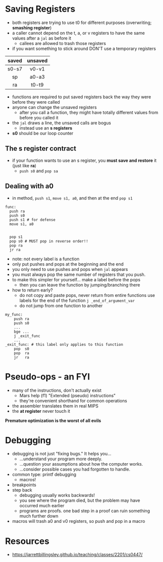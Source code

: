 # Saving Registers

* both registers are trying to use t0 for different purposes (overwriting; **smashing register**) 
* a caller cannot depend on the t, a, or v registers to have the same values after a `jal` as before it
  * callees are allowed to trash those registers 
* if you want something to stick around DON'T use a temporary registers

| saved | unsaved |
|:-----:|:-------:|
| s0-s7 |  v0-v1  |
|   sp  |  a0-a3  |
|   ra  |  t0-t9  |

* functions are required to put saved registers back the way they were before they were called
* anyone can change the unsaved registers
  * after you call a function, they might have totally different values from before you called it
* the `jal` draws a line, the unsaved calls are bogus 
  * instead use an **s registers**
* **s0** should be our loop counter

## The **s register** contract
* if your function wants to use an s register, you **must save and restore** it (just like **ra**)
  * `push s0` and `pop sa`

## Dealing with a0

* in method, `push s1`, `move s1, a0`, and then at the end `pop s1`
  
```
func:
  push ra
  push s0
  push s1 # for defense
  move s1, a0
  
  
  pop s1 
  pop s0 # MUST pop in reverse order!!
  pop ra
  jr ra 

```

* note: not every label is a function
* only put pushes and pops at the beginning and the end
* you only need to use pushes and pops when `jal` appears
* you must always pop the same number of registers that you push.
* to make this simpler for yourself… make a label before the pops
  * then you can leave the function by jumping/branching there
* how to return early?
  * do not copy and paste pops, never return from entire functions use labels for the end of the function `j _end_of_argument_var`
  * do not jump from one function to another

```
my_func:
	push ra
	push s0
	...
	bge ...
	j _exit_func
	...
_exit_func: # this label only applies to this function
	pop  s0
	pop  ra
	jr   ra
```

# Pseudo-ops - an FYI
* many of the instructions, don't actually exist
   * Mars help (f1) "Extended (pseudo) instructions" 
   * they're convenient shorthand for common operations 
* the assembler translates them in real MIPS
* the **at register** never touch it

**Premature optimization is the worst of all evils**

# Debugging
* debugging is not just "fixing bugs." It helps you…
   * …understand your program more deeply.
   * …question your assumptions about how the computer works.
   * …consider possible cases you had forgotten to handle.
* common type: printf debugging
   * macros!
* breakpoints
* step back
   * debugging usually works backwards!
   * you see where the program died, but the problem may have occurred much earlier
   * programs are proofs. one bad step in a proof can ruin something much further down
 * macros will trash a0 and v0 registers, so push and pop in a macro
 
 # Resources
 * https://jarrettbillingsley.github.io/teaching/classes/2201/cs0447/

